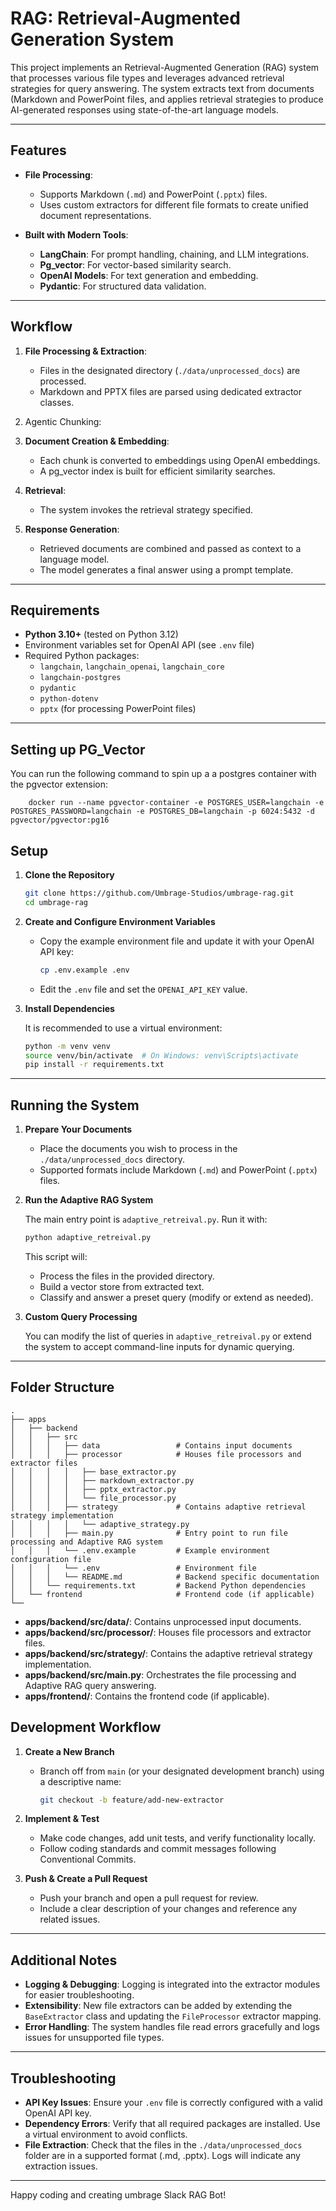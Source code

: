 # RAG: Retrieval-Augmented Generation System

This project implements an Retrieval-Augmented Generation (RAG) system that processes various file types and leverages advanced retrieval strategies for query answering. The system extracts text from documents (Markdown and PowerPoint files, and applies retrieval strategies to produce AI-generated responses using state-of-the-art language models.

---

## Features

- **File Processing**:
  - Supports Markdown (`.md`) and PowerPoint (`.pptx`) files.
  - Uses custom extractors for different file formats to create unified document representations.

- **Built with Modern Tools**:
  - **LangChain**: For prompt handling, chaining, and LLM integrations.
  - **Pg_vector**: For vector-based similarity search.
  - **OpenAI Models**: For text generation and embedding.
  - **Pydantic**: For structured data validation.

---

## Workflow

1. **File Processing & Extraction**:
   - Files in the designated directory (`./data/unprocessed_docs`) are processed.
   - Markdown and PPTX files are parsed using dedicated extractor classes.

2. Agentic Chunking:
   
3. **Document Creation & Embedding**:
   - Each chunk is converted to embeddings using OpenAI embeddings.
   - A pg_vector index is built for efficient similarity searches.

3. **Retrieval**:
   - The system invokes the retrieval strategy specified.
   
4. **Response Generation**:
   - Retrieved documents are combined and passed as context to a language model.
   - The model generates a final answer using a prompt template.

---

## Requirements

- **Python 3.10+** (tested on Python 3.12)
- Environment variables set for OpenAI API (see `.env` file)
- Required Python packages:
  - `langchain`, `langchain_openai`, `langchain_core`
  - `langchain-postgres`
  - `pydantic`
  - `python-dotenv`
  - `pptx` (for processing PowerPoint files)

---

## Setting up PG_Vector 

You can run the following command to spin up a a postgres container with the pgvector extension:

        docker run --name pgvector-container -e POSTGRES_USER=langchain -e POSTGRES_PASSWORD=langchain -e POSTGRES_DB=langchain -p 6024:5432 -d pgvector/pgvector:pg16


## Setup

1. **Clone the Repository**

   ```bash
   git clone https://github.com/Umbrage-Studios/umbrage-rag.git
   cd umbrage-rag
   ```

2. **Create and Configure Environment Variables**

   - Copy the example environment file and update it with your OpenAI API key:
   
     ```bash
     cp .env.example .env
     ```
     
   - Edit the `.env` file and set the `OPENAI_API_KEY` value.

3. **Install Dependencies**

   It is recommended to use a virtual environment:
   
   ```bash
   python -m venv venv
   source venv/bin/activate  # On Windows: venv\Scripts\activate
   pip install -r requirements.txt
   ```

---

## Running the System

1. **Prepare Your Documents**

   - Place the documents you wish to process in the `./data/unprocessed_docs` directory.
   - Supported formats include Markdown (`.md`) and PowerPoint (`.pptx`) files.

2. **Run the Adaptive RAG System**

   The main entry point is `adaptive_retreival.py`. Run it with:

   ```bash
   python adaptive_retreival.py
   ```

   This script will:
   - Process the files in the provided directory.
   - Build a vector store from extracted text.
   - Classify and answer a preset query (modify or extend as needed).

3. **Custom Query Processing**

   You can modify the list of queries in `adaptive_retreival.py` or extend the system to accept command-line inputs for dynamic querying.

---

## Folder Structure

```
.
├── apps
│   ├── backend
│   │   ├── src
│   │   │   ├── data                 # Contains input documents
│   │   │   ├── processor            # Houses file processors and extractor files
│   │   │   │   ├── base_extractor.py
│   │   │   │   ├── markdown_extractor.py
│   │   │   │   ├── pptx_extractor.py
│   │   │   │   └── file_processor.py
│   │   │   ├── strategy             # Contains adaptive retrieval strategy implementation
│   │   │   │   └── adaptive_strategy.py
│   │   │   ├── main.py              # Entry point to run file processing and Adaptive RAG system
│   │   │   └── .env.example         # Example environment configuration file
│   │   │   └── .env                 # Environment file
│   │   │   └── README.md            # Backend specific documentation
│   │   └── requirements.txt         # Backend Python dependencies
│   └── frontend                     # Frontend code (if applicable)
└── 
```

- **apps/backend/src/data/**: Contains unprocessed input documents.
- **apps/backend/src/processor/**: Houses file processors and extractor files.
- **apps/backend/src/strategy/**: Contains the adaptive retrieval strategy implementation.
- **apps/backend/src/main.py**: Orchestrates the file processing and Adaptive RAG query answering.
- **apps/frontend/**: Contains the frontend code (if applicable).

## Development Workflow

1. **Create a New Branch**

   - Branch off from `main` (or your designated development branch) using a descriptive name:
   
     ```bash
     git checkout -b feature/add-new-extractor
     ```

2. **Implement & Test**

   - Make code changes, add unit tests, and verify functionality locally.
   - Follow coding standards and commit messages following Conventional Commits.

3. **Push & Create a Pull Request**

   - Push your branch and open a pull request for review.
   - Include a clear description of your changes and reference any related issues.

---

## Additional Notes

- **Logging & Debugging**: Logging is integrated into the extractor modules for easier troubleshooting.
- **Extensibility**: New file extractors can be added by extending the `BaseExtractor` class and updating the `FileProcessor` extractor mapping.
- **Error Handling**: The system handles file read errors gracefully and logs issues for unsupported file types.

---

## Troubleshooting

- **API Key Issues**: Ensure your `.env` file is correctly configured with a valid OpenAI API key.
- **Dependency Errors**: Verify that all required packages are installed. Use a virtual environment to avoid conflicts.
- **File Extraction**: Check that the files in the `./data/unprocessed_docs` folder are in a supported format (.md, .pptx). Logs will indicate any extraction issues.

---

Happy coding and creating umbrage Slack RAG Bot!
